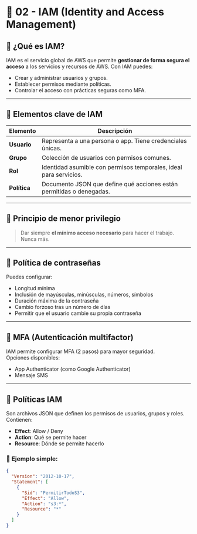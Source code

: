 # 🔐 02 - IAM (Identity and Access Management)

## 📘 ¿Qué es IAM?

IAM es el servicio global de AWS que permite **gestionar de forma segura el acceso** a los servicios y recursos de AWS. Con IAM puedes:

- Crear y administrar usuarios y grupos.
- Establecer permisos mediante políticas.
- Controlar el acceso con prácticas seguras como MFA.

---

## 👥 Elementos clave de IAM

| Elemento     | Descripción |
|--------------|-------------|
| **Usuario**  | Representa a una persona o app. Tiene credenciales únicas. |
| **Grupo**    | Colección de usuarios con permisos comunes. |
| **Rol**      | Identidad asumible con permisos temporales, ideal para servicios. |
| **Política** | Documento JSON que define qué acciones están permitidas o denegadas. |

---

## 🧱 Principio de menor privilegio

> Dar siempre **el mínimo acceso necesario** para hacer el trabajo. Nunca más.

---

## 🔑 Política de contraseñas

Puedes configurar:
- Longitud mínima
- Inclusión de mayúsculas, minúsculas, números, símbolos
- Duración máxima de la contraseña
- Cambio forzoso tras un número de días
- Permitir que el usuario cambie su propia contraseña

---

## 🔐 MFA (Autenticación multifactor)

IAM permite configurar MFA (2 pasos) para mayor seguridad.  
Opciones disponibles:
- App Authenticator (como Google Authenticator)
- Mensaje SMS

---

## 🧾 Políticas IAM

Son archivos JSON que definen los permisos de usuarios, grupos y roles.  
Contienen:
- **Effect**: Allow / Deny
- **Action**: Qué se permite hacer
- **Resource**: Dónde se permite hacerlo

### 🧪 Ejemplo simple:

```json
{
  "Version": "2012-10-17",
  "Statement": [
    {
      "Sid": "PermitirTodoS3",
      "Effect": "Allow",
      "Action": "s3:*",
      "Resource": "*"
    }
  ]
}
